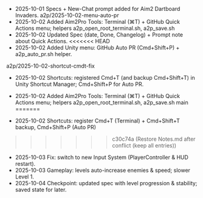 - 2025-10-01 Specs + New-Chat prompt added for Aim2 Dartboard Invaders.
a2p/2025-10-02-menu-auto-pr
- 2025-10-02 Added Aim2Pro Tools: Terminal (⌘T) + GitHub Quick Actions menu; helpers a2p_open_root_terminal.sh, a2p_save.sh
- 2025-10-02 Updated Spec (date, Done, Changelog) + Prompt note about Quick Actions.
<<<<<<< HEAD
- 2025-10-02 Added Unity menu: GitHub Auto PR (Cmd+Shift+P) + a2p_auto_pr.sh helper.

a2p/2025-10-02-shortcut-cmdt-fix
- 2025-10-02 Shortcuts: registered Cmd+T (and backup Cmd+Shift+T) in Unity Shortcut Manager; Cmd+Shift+P for Auto PR.

- 2025-10-02 Added Aim2Pro Tools: Terminal (⌘T) + GitHub Quick Actions menu; helpers a2p_open_root_terminal.sh, a2p_save.sh
main
=======
- 2025-10-02 Shortcuts: register Cmd+T (Terminal) + Cmd+Shift+T backup, Cmd+Shift+P (Auto PR)
>>>>>>> c30c74a (Restore Notes.md after conflict (keep all entries))
- 2025-10-03 Fix: switch to new Input System (PlayerController & HUD restart).
- 2025-10-03 Gameplay: levels auto-increase enemies & speed; slower Level 1.
- 2025-10-04 Checkpoint: updated spec with level progression & stability; saved state for later.
